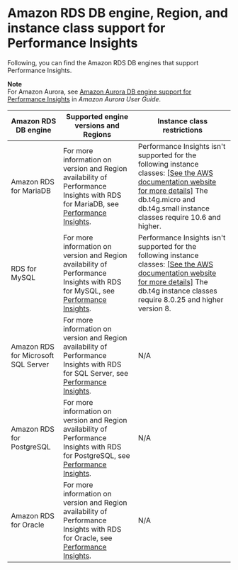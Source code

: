 # Amazon RDS DB engine, Region, and instance class support for Performance Insights<a name="USER_PerfInsights.Overview.Engines"></a>

Following, you can find the Amazon RDS DB engines that support Performance Insights\.

**Note**  
For Amazon Aurora, see [Amazon Aurora DB engine support for Performance Insights](https://docs.aws.amazon.com/AmazonRDS/latest/AuroraUserGuide/USER_PerfInsights.Overview.Engines.html) in *Amazon Aurora User Guide*\.


|  Amazon RDS DB engine  | Supported engine versions and Regions | Instance class restrictions | 
| --- | --- | --- | 
|  Amazon RDS for MariaDB  |  For more information on version and Region availability of Performance Insights with RDS for MariaDB, see [Performance Insights](Concepts.RDS_Fea_Regions_DB-eng.Feature.PerformanceInsights.md)\.  |  Performance Insights isn't supported for the following instance classes: [\[See the AWS documentation website for more details\]](http://docs.aws.amazon.com/AmazonRDS/latest/UserGuide/USER_PerfInsights.Overview.Engines.html) The db\.t4g\.micro and db\.t4g\.small instance classes require 10\.6 and higher\.  | 
|  RDS for MySQL  |  For more information on version and Region availability of Performance Insights with RDS for MySQL, see [Performance Insights](Concepts.RDS_Fea_Regions_DB-eng.Feature.PerformanceInsights.md)\.  |  Performance Insights isn't supported for the following instance classes: [\[See the AWS documentation website for more details\]](http://docs.aws.amazon.com/AmazonRDS/latest/UserGuide/USER_PerfInsights.Overview.Engines.html) The db\.t4g instance classes require 8\.0\.25 and higher version 8\.  | 
|  Amazon RDS for Microsoft SQL Server  |  For more information on version and Region availability of Performance Insights with RDS for SQL Server, see [Performance Insights](Concepts.RDS_Fea_Regions_DB-eng.Feature.PerformanceInsights.md)\.  |  N/A  | 
|  Amazon RDS for PostgreSQL  |  For more information on version and Region availability of Performance Insights with RDS for PostgreSQL, see [Performance Insights](Concepts.RDS_Fea_Regions_DB-eng.Feature.PerformanceInsights.md)\.  |  N/A  | 
|  Amazon RDS for Oracle  |  For more information on version and Region availability of Performance Insights with RDS for Oracle, see [Performance Insights](Concepts.RDS_Fea_Regions_DB-eng.Feature.PerformanceInsights.md)\.  |  N/A  | 